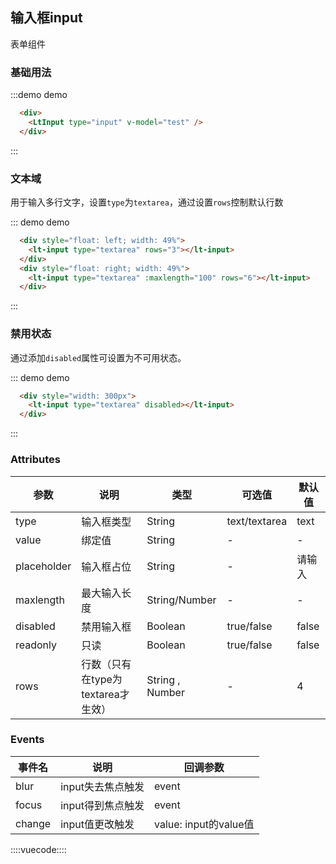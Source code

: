 ## 输入框input
表单组件

### 基础用法
:::demo demo
```html
  <div>
    <LtInput type="input" v-model="test" />
  </div>
```
:::

### 文本域

用于输入多行文字，设置`type`为`textarea`，通过设置`rows`控制默认行数

::: demo demo
```html
  <div style="float: left; width: 49%">
    <lt-input type="textarea" rows="3"></lt-input>
  </div>
  <div style="float: right; width: 49%">
    <lt-input type="textarea" :maxlength="100" rows="6"></lt-input>
  </div>
```
:::

### 禁用状态

通过添加`disabled`属性可设置为不可用状态。

::: demo demo
```html
  <div style="width: 300px">
    <lt-input type="textarea" disabled></lt-input>
  </div>
```
:::

### Attributes

参数|说明|类型|可选值|默认值
--------|--------|--------|--------|--------
type|输入框类型|String|text/textarea|text
value|绑定值|String|-|-
placeholder|输入框占位|String|-|请输入
maxlength|最大输入长度|String/Number|-|-
disabled|禁用输入框|Boolean|true/false|false
readonly|只读|Boolean|true/false|false
rows|行数（只有在type为textarea才生效）|String , Number|-|4

### Events

事件名|说明|回调参数
--------|--------|--------
blur|input失去焦点触发|event
focus|input得到焦点触发|event
change|input值更改触发|value: input的value值

::::vuecode::::
<script>
export default {
  data () {
    return {
      test: ''
    }
  },
  watch: {
    test: function () {
      console.log(this.test)
    }
  }
}
</script>